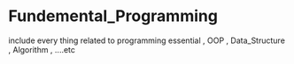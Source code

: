 # Fundemental_Programming
include every thing related to programming essential , OOP , Data_Structure , Algorithm , ....etc  
